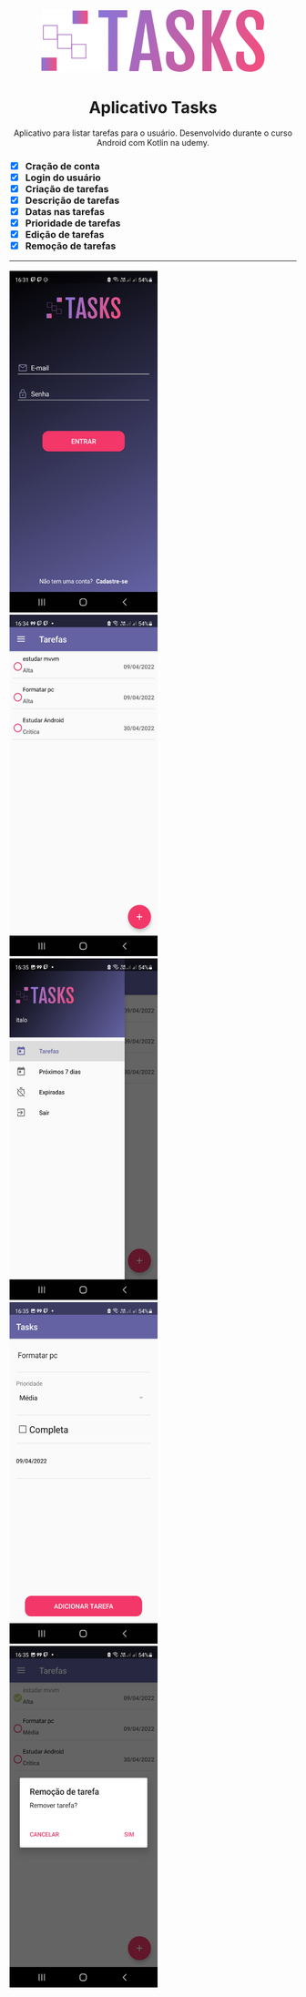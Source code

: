 <h1 align="center">
  <img alt="Tasks" title="Tasks" src="./assets/logotipo.png" />
</h1>

<h1 align="center">Aplicativo Tasks</h1>

<p align="center">Aplicativo para listar tarefas para o usuário. Desenvolvido durante o curso Android com Kotlin na udemy.</p>

<h3 Features />

- [x] Cração de conta
- [x] Login do usuário
- [x] Criação de tarefas
- [x] Descrição de tarefas
- [x] Datas nas tarefas
- [x] Prioridade de tarefas
- [x] Edição de tarefas
- [x] Remoção de tarefas

-------------------------------------------------------------------------------------------------------------------------------------------------------------------------

  <img alt="NextLevelWeek" title="#NextLevelWeek" src="./assets/screenshot1.jpg" height="600" width="260"/>
   <img alt="NextLevelWeek" title="#NextLevelWeek" src="./assets/screenshot2.jpg" height="600" width="260"/>
    <img alt="NextLevelWeek" title="#NextLevelWeek" src="./assets/screenshot3.jpg" height="600" width="260"/>
     <img alt="NextLevelWeek" title="#NextLevelWeek" src="./assets/screenshot4.jpg" height="600" width="260"/>
      <img alt="NextLevelWeek" title="#NextLevelWeek" src="./assets/screenshot5.jpg" height="600" width="260"/>
